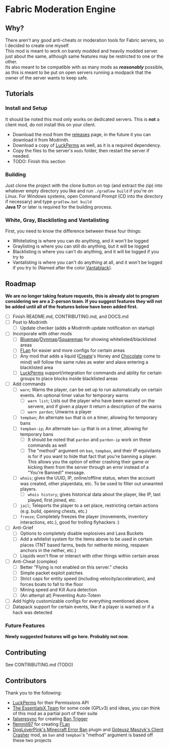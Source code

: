 # Fabric Moderation Engine

## Why?
There aren't any good anti-cheats or moderation tools for Fabric servers, so I decided to create one myself.\
This mod is meant to work on barely modded and heavily modded server just about the same, although same features may be restricted to one or the other.\
Its also meant to be compatible with as many mods as **_reasonably_** possible, as this is meant to be put on open servers running a modpack that the owner of the server wants to keep safe.

## Tutorials

### Install and Setup
It should be noted this mod only works on dedicated servers. This is **not** a client mod, do not install this on your client.
- Download the mod from the [releases](https://github.com/GirlInPurple/fabric-moderation-engine/releases) page, in the future it you can download it from Modrinth.
- Download a copy of [LuckPerms](https://luckperms.net/) as well, as it is a required dependency.
- Copy the files to the server's `mods` folder, then restart the server if needed.
- TODO: Finish this section

### Building
Just clone the project with the clone button on top (and extract the zip) into whatever empty directory you like and run `./gradlew build` if you're on Linux. For Windows systems, open Command Prompt (CD into the directory if necessary) and type `gradlew.bat build`\
**Java 17** or later is required for the building process.

### White, Gray, Blacklisting and Vantalisting

First, you need to know the difference between these four things:

- Whitelisting is where you can do anything, and it won't be logged
- Graylisting is where you can still do anything, but it will be logged  <!-- consider performance factors! -->
- Blacklisting is where you can't do anything, and it will be logged if you try to  <!-- definitely consider factors, someone may spam the log! -->
- Vantalisting is where you can't do anything at all, and it won't be logged if you try to (Named after the color [Vantablack](https://en.wikipedia.org/wiki/Vantablack)).

## Roadmap
**We are no longer taking feature requests, this is already alot to program considering we are a 2-person team. If you suggest features they will not be added until all of the features below have been added first.**
- [ ] Finish README.md, CONTRIBUTING.md, and DOCS.md
- [ ] Post to Modrinth
  - [ ] Update checker (adds a Modrinth update notification on startup)
- [ ] Incorporate with other mods
  - [ ] [Bluemap](https://modrinth.com/plugin/bluemap)/[Dynmap](https://modrinth.com/plugin/dynmap)/[Squaremap](https://modrinth.com/plugin/squaremap) for showing whitelisted/blacklisted areas
  - [ ] [FLan](https://modrinth.com/mod/flan) for easier and more configs for certain areas
  - [ ] Any mod that adds a liquid ([Create](https://modrinth.com/mod/create)'s Honey and [Chocolate](https://www.curseforge.com/minecraft/mc-mods/create-confectionery) come to mind) will follow the same rules as water and alava entering a blacklisted area
  - [ ] [LuckPerms](https://luckperms.net/) support/integration for commands and ability for certain groups to place blocks inside blacklisted areas
- [ ] Add commands
  - [ ] `warn`; Warns the player, can be set up to run automatically on certain events. An optional timer value for temporary warns
    - [ ] `warn list`; Lists out the player who have been warned on the servere, and if given a player it return a description of the warns
    - [ ] `warn pardon`; Unwarns a player
  - [ ] `tempban`; An alternate `ban` that is on a timer, allowing for temporary bans
  - [ ] `tempban-ip`; An alternate `ban-ip` that is on a timer, allowing for temporary bans
    - [ ] It should be noted that `pardon` and `pardon-ip` work on these commands as well
    - [ ] The "method" argument on `ban`, `tempban`, and their IP equivilants is for if you want to hide that fact that you're banning a player. This allows you the option of either crashing their game or kicking them from the server through an error instead of a "You're Banned!" message.
  - [ ] `whois`; gives the UUID, IP, online/offline status, when the account was created, other playerdata, etc. To be used to filter out unwanted players.
    - [ ] `whois history`; gives historical data about the player, like IP, last played, first joined, etc.
  - [ ] `jail`; Teleports the player to a set place, restricting certain actions (e.g. build, opening chests, etc.)
  - [ ] `freeze`; Completely freezes the player (movements, inventory interactions, etc.), good for trolling flyhackers :)
- [ ] Anti-Grief
  - [ ] Options to completely disable explosives and Lava Buckets
  - [ ] Add a whitelist system for the items above to be used in certain places (TNT based farms, beds for netherite mining, respawn anchors in the nether, etc.)
  - [ ] Liquids won't flow or interact with other things within certain areas
- [ ] Anti-Cheat (complex)
  - [ ] Better "Flying is not enabled on this server." checks
  - [ ] Simple packet exploit patches
  - [ ] Strict caps for entity speed (including velocity/acceleration), and forces boats to fall to the floor
  - [ ] Mining speed and Kill Aura detection
  - [ ] (An attempt at) Preventing Auto-Totem
- [ ] Add highly customizable configs for everything mentioned above.
- [ ] Datapack support for certain events, like if a player is warned or if a hack was detected

### Future Features
**Newly suggested features will go here. Probably not now.**

## Contributing

See CONTRIBUTING.md (TODO)

## Contributors

Thank you to the following:
- [LuckPerms](https://luckperms.net/) for their Permissions API
- [The EssentialsX Team](https://essentialsx.net/) for some code (GPLv3) and ideas, you can think of this mod as a partial port of their suite
- [falseresync](https://modrinth.com/user/falseresync) for creating [Ban Trigger](https://modrinth.com/mod/ban-trigger)
- [flemmli97](https://modrinth.com/user/flemmli97) for creating [FLan](https://modrinth.com/mod/flan)
- [DogLoverPink's Minecraft Error Ban](https://github.com/DogLoverPink/Minecraft-Error-Ban) plugin and [Goteusz Maszyk's Client Crasher](https://github.com/goteusz-maszyk/ClientCrasher-Fabric) mod, as `ban` and `tempban`'s "method" argument is based off these two projects
